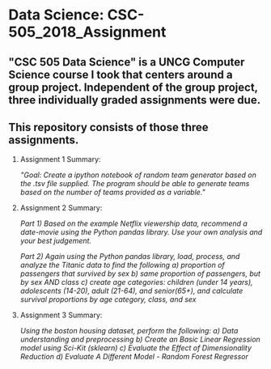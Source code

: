 # Data Science: CSC-505_2018_Assignment

## "CSC 505 Data Science" is a UNCG Computer Science course I took that centers around a group project.  Independent of the group project, three individually graded assignments were due.

## This repository consists of those three assignments.

1. Assignment 1 Summary: 

   *"Goal: Create a ipython notebook of random team generator based on the .tsv file supplied. The program should be 
able to generate teams based on the number of teams provided as a variable."*

2. Assignment 2 Summary: 

   *Part 1) Based on the example Netflix viewership data, recommend a date-movie using the Python pandas library.  Use your own analysis and 
your best judgement.*

   *Part 2) Again using the Python pandas library, load, process, and analyze the Titanic data to find the following*
      *a) proportion of passengers that survived by sex*
      *b) same proportion of passengers, but by sex AND class*
      *c) create age categories: children (under 14 years), adolescents (14-20), adult (21-64), and senior(65+), and calculate survival 
proportions by age category, class, and sex*

3. Assignment 3 Summary: 

   *Using the boston housing dataset, perform the following:
a) Data understanding and preprocessing
b) Create an Basic Linear Regression model using Sci-Kit (sklearn)
c) Evaluate the Effect of Dimensionality Reduction
d) Evaluate A Different Model - Random Forest Regressor*
